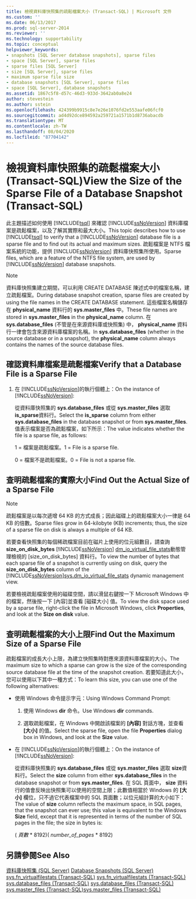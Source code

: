 ```yaml
---
title: 檢視資料庫快照集的疏鬆檔案大小 (Transact-SQL) | Microsoft 文件
ms.custom: ''
ms.date: 06/13/2017
ms.prod: sql-server-2014
ms.reviewer: ''
ms.technology: supportability
ms.topic: conceptual
helpviewer_keywords:
- snapshots [SQL Server database snapshots], sparse files
- space [SQL Server], sparse files
- sparse files [SQL Server]
- size [SQL Server], sparse files
- maximum sparse file size
- database snapshots [SQL Server], sparse files
- space [SQL Server], database snapshots
ms.assetid: 1867c5f8-d57c-46d3-933d-3642ab0a8e24
author: stevestein
ms.author: sstein
ms.openlocfilehash: 424399b9915c8e7e26e1076fd2e553aafe06fcf0
ms.sourcegitcommit: ad4d92dce894592a259721a1571b1d8736abacdb
ms.translationtype: MT
ms.contentlocale: zh-TW
ms.lasthandoff: 08/04/2020
ms.locfileid: "87704142"
---
```

# <a name="view-the-size-of-the-sparse-file-of-a-database-snapshot-transact-sql"></a><span data-ttu-id="ddddf-102">檢視資料庫快照集的疏鬆檔案大小 (Transact-SQL)</span><span class="sxs-lookup"><span data-stu-id="ddddf-102">View the Size of the Sparse File of a Database Snapshot (Transact-SQL)</span></span>
  <span data-ttu-id="ddddf-103">此主題描述如何使用 [!INCLUDE[tsql](../../includes/tsql-md.md)] 來確認 [!INCLUDE[ssNoVersion](../../includes/ssnoversion-md.md)] 資料庫檔案是疏鬆檔案，以及了解其實際和最大大小。</span><span class="sxs-lookup"><span data-stu-id="ddddf-103">This topic describes how to use [!INCLUDE[tsql](../../includes/tsql-md.md)] to verify that a [!INCLUDE[ssNoVersion](../../includes/ssnoversion-md.md)] database file is a sparse file and to find out its actual and maximum sizes.</span></span> <span data-ttu-id="ddddf-104">疏鬆檔案是 NTFS 檔案系統的功能，提供 [!INCLUDE[ssNoVersion](../../includes/ssnoversion-md.md)] 資料庫快照集所使用。</span><span class="sxs-lookup"><span data-stu-id="ddddf-104">Sparse files, which are a feature of the NTFS file system, are used by [!INCLUDE[ssNoVersion](../../includes/ssnoversion-md.md)] database snapshots.</span></span>  
  
> [!NOTE]  
>  <span data-ttu-id="ddddf-105">資料庫快照集建立期間，可以利用 CREATE DATABASE 陳述式中的檔案名稱，建立疏鬆檔案。</span><span class="sxs-lookup"><span data-stu-id="ddddf-105">During database snapshot creation, sparse files are created by using the file names in the CREATE DATABASE statement.</span></span> <span data-ttu-id="ddddf-106">這些檔案名稱儲存在 **physical_name** 資料行的 **sys.master_files** 中。</span><span class="sxs-lookup"><span data-stu-id="ddddf-106">These file names are stored in **sys.master_files** in the **physical_name** column.</span></span> <span data-ttu-id="ddddf-107">在 **sys.database_files** (不管是在來源資料庫或快照集) 中， **physical_name** 資料行一律會包含來源資料庫檔案的名稱。</span><span class="sxs-lookup"><span data-stu-id="ddddf-107">In **sys.database_files** (whether in the source database or in a snapshot), the **physical_name** column always contains the names of the source database files.</span></span>  
  
## <a name="verify-that-a-database-file-is-a-sparse-file"></a><span data-ttu-id="ddddf-108">確認資料庫檔案是疏鬆檔案</span><span class="sxs-lookup"><span data-stu-id="ddddf-108">Verify that a Database File is a Sparse File</span></span>  
  
1.  <span data-ttu-id="ddddf-109">在 [!INCLUDE[ssNoVersion](../../includes/ssnoversion-md.md)]的執行個體上：</span><span class="sxs-lookup"><span data-stu-id="ddddf-109">On the instance of [!INCLUDE[ssNoVersion](../../includes/ssnoversion-md.md)]:</span></span>  
  
     <span data-ttu-id="ddddf-110">從資料庫快照集的 **sys.database_files** 或從 **sys.master_files** 選取 **is_sparse**資料行。</span><span class="sxs-lookup"><span data-stu-id="ddddf-110">Select the **is_sparse** column from either **sys.database_files** in the database snapshot or from **sys.master_files**.</span></span> <span data-ttu-id="ddddf-111">值表示檔案是否為疏鬆檔案，如下所示：</span><span class="sxs-lookup"><span data-stu-id="ddddf-111">The value indicates whether the file is a sparse file, as follows:</span></span>  
  
     <span data-ttu-id="ddddf-112">1 = 檔案是疏鬆檔案。</span><span class="sxs-lookup"><span data-stu-id="ddddf-112">1 = File is a sparse file.</span></span>  
  
     <span data-ttu-id="ddddf-113">0 = 檔案不是疏鬆檔案。</span><span class="sxs-lookup"><span data-stu-id="ddddf-113">0 = File is not a sparse file.</span></span>  
  
## <a name="find-out-the-actual-size-of-a-sparse-file"></a><span data-ttu-id="ddddf-114">查明疏鬆檔案的實際大小</span><span class="sxs-lookup"><span data-stu-id="ddddf-114">Find Out the Actual Size of a Sparse File</span></span>  
  
> [!NOTE]  
>  <span data-ttu-id="ddddf-115">疏鬆檔案是以每次遞增 64 KB 的方式成長；因此磁碟上的疏鬆檔案大小一律是 64 KB 的倍數。</span><span class="sxs-lookup"><span data-stu-id="ddddf-115">Sparse files grow in 64-kilobyte (KB) increments; thus, the size of a sparse file on disk is always a multiple of 64 KB.</span></span>  
  
 <span data-ttu-id="ddddf-116">若要查看快照集的每個稀疏檔案目前在磁片上使用的位元組數目，請查詢**size_on_disk_bytes** [!INCLUDE[ssNoVersion](../../includes/ssnoversion-md.md)] [dm_io_virtual_file_stats](/sql/relational-databases/system-dynamic-management-views/sys-dm-io-virtual-file-stats-transact-sql)動態管理檢視的 [size_on_disk_bytes] 資料行。</span><span class="sxs-lookup"><span data-stu-id="ddddf-116">To view the number of bytes that each sparse file of a snapshot is currently using on disk, query the **size_on_disk_bytes** column of the [!INCLUDE[ssNoVersion](../../includes/ssnoversion-md.md)][sys.dm_io_virtual_file_stats](/sql/relational-databases/system-dynamic-management-views/sys-dm-io-virtual-file-stats-transact-sql) dynamic management view.</span></span>  
  
 <span data-ttu-id="ddddf-117">若要檢視疏鬆檔案使用的磁碟空間，請以滑鼠右鍵按一下 Microsoft Windows 中的檔案，然後按一下 [內容]並查看 [磁碟大小] 值。</span><span class="sxs-lookup"><span data-stu-id="ddddf-117">To view the disk space used by a sparse file, right-click the file in Microsoft Windows, click **Properties**, and look at the **Size on disk** value.</span></span>  
  
## <a name="find-out-the-maximum-size-of-a-sparse-file"></a><span data-ttu-id="ddddf-118">查明疏鬆檔案的大小上限</span><span class="sxs-lookup"><span data-stu-id="ddddf-118">Find Out the Maximum Size of a Sparse File</span></span>  
 <span data-ttu-id="ddddf-119">疏鬆檔案的成長大小上限，為建立快照集時對應來源資料庫檔案的大小。</span><span class="sxs-lookup"><span data-stu-id="ddddf-119">The maximum size to which a sparse can grow is the size of the corresponding source database file at the time of the snapshot creation.</span></span> <span data-ttu-id="ddddf-120">若要知道此大小，您可以使用以下其中一種方式：</span><span class="sxs-lookup"><span data-stu-id="ddddf-120">To learn this size, you can use one of the following alternatives:</span></span>  
  
-   <span data-ttu-id="ddddf-121">使用 Windows 命令提示字元：</span><span class="sxs-lookup"><span data-stu-id="ddddf-121">Using Windows Command Prompt:</span></span>  
  
    1.  <span data-ttu-id="ddddf-122">使用 Windows **dir** 命令。</span><span class="sxs-lookup"><span data-stu-id="ddddf-122">Use Windows **dir** commands.</span></span>  
  
    2.  <span data-ttu-id="ddddf-123">選取疏鬆檔案，在 Windows 中開啟該檔案的 **[內容]** 對話方塊，並查看 **[大小]** 的值。</span><span class="sxs-lookup"><span data-stu-id="ddddf-123">Select the sparse file, open the file **Properties** dialog box in Windows, and look at the **Size** value.</span></span>  
  
-   <span data-ttu-id="ddddf-124">在 [!INCLUDE[ssNoVersion](../../includes/ssnoversion-md.md)]的執行個體上：</span><span class="sxs-lookup"><span data-stu-id="ddddf-124">On the instance of [!INCLUDE[ssNoVersion](../../includes/ssnoversion-md.md)]:</span></span>  
  
     <span data-ttu-id="ddddf-125">從資料庫快照集的 **sys.database_files** 或從 **sys.master_files** 選取 **size**資料行。</span><span class="sxs-lookup"><span data-stu-id="ddddf-125">Select the **size** column from either **sys.database_files** in the database snapshot or from **sys.master_files**.</span></span> <span data-ttu-id="ddddf-126">在 SQL 頁面中， **size** 資料行的值會反映出快照集可以使用的空間上限；此數值相當於 Windows 的 **[大小]** 欄位，只不過它代表檔案中的 SQL 頁面數；以位元組計算的大小如下：</span><span class="sxs-lookup"><span data-stu-id="ddddf-126">The value of **size** column reflects the maximum space, in SQL pages, that the snapshot can ever use; this value is equivalent to the Windows **Size** field, except that it is represented in terms of the number of SQL pages in the file; the size in bytes is:</span></span>  
  
     <span data-ttu-id="ddddf-127">( *頁數* \* 8192)</span><span class="sxs-lookup"><span data-stu-id="ddddf-127">( *number_of_pages* \* 8192)</span></span>  
  
## <a name="see-also"></a><span data-ttu-id="ddddf-128">另請參閱</span><span class="sxs-lookup"><span data-stu-id="ddddf-128">See Also</span></span>  
 <span data-ttu-id="ddddf-129">[資料庫快照集 &#40;SQL Server&#41;](database-snapshots-sql-server.md) </span><span class="sxs-lookup"><span data-stu-id="ddddf-129">[Database Snapshots &#40;SQL Server&#41;](database-snapshots-sql-server.md) </span></span>  
 <span data-ttu-id="ddddf-130">[sys.fn_virtualfilestats &#40;Transact-SQL&#41;](/sql/relational-databases/system-functions/sys-fn-virtualfilestats-transact-sql) </span><span class="sxs-lookup"><span data-stu-id="ddddf-130">[sys.fn_virtualfilestats &#40;Transact-SQL&#41;](/sql/relational-databases/system-functions/sys-fn-virtualfilestats-transact-sql) </span></span>  
 <span data-ttu-id="ddddf-131">[sys.database_files &#40;Transact-SQL&#41;](/sql/relational-databases/system-catalog-views/sys-database-files-transact-sql) </span><span class="sxs-lookup"><span data-stu-id="ddddf-131">[sys.database_files &#40;Transact-SQL&#41;](/sql/relational-databases/system-catalog-views/sys-database-files-transact-sql) </span></span>  
 [<span data-ttu-id="ddddf-132">sys.master_files &#40;Transact-SQL&#41;</span><span class="sxs-lookup"><span data-stu-id="ddddf-132">sys.master_files &#40;Transact-SQL&#41;</span></span>](/sql/relational-databases/system-catalog-views/sys-master-files-transact-sql)  
  
  
